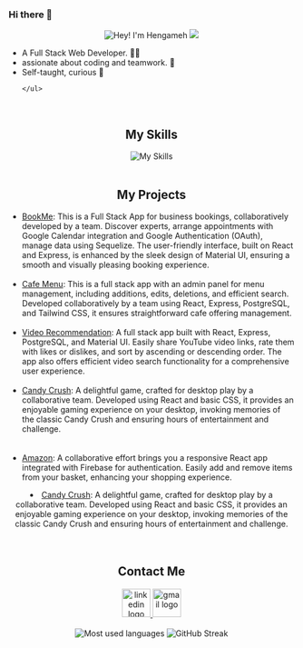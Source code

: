 ### Hi there 👋

<div align="center">
  <div>
    <img src="https://readme-typing-svg.demolab.com?font=Operator+Mono&size=37&pause=1000&center=true&vCenter=true&width=600&lines=Hey%2C+I'm+Hengameh! 👋;Welcome+to+my+Profile! 🌟" alt="Hey! I'm Hengameh">
    <img src="./assets/line.gif">
  </div>

  <div>
    <ul align="left">
      <li>A Full Stack Web Developer. 👩‍💻</li>
      <li>assionate about coding and teamwork. 🤝</li>
      <li>Self-taught, curious 🧩</li>
      
    </ul>
  </div>

  <br/>
  <div>
    <h2>My Skills</h2>
    <img src="https://skillicons.dev/icons?i=react,nodejs,express,sequelize,postgres,postman,js,tailwind,materialui,git,html,css" alt="My Skills" />
  </div>

  <br/>
  <div>
    <h2>My Projects</h2>
    <ul align="left">
      <li><a href="https://starter-kit-all6.onrender.com">BookMe</a><span>: This is a Full Stack App for business bookings, collaboratively developed by a team. Discover experts, arrange appointments with Google Calendar integration and Google Authentication (OAuth), manage data using Sequelize. The user-friendly interface, built on React and Express, is enhanced by the sleek design of Material UI, ensuring a smooth and visually pleasing booking experience.</span></li>
      <br/>
      <li><a href="https://teamwork-cafe-menu.netlify.app">Cafe Menu</a><span>: This is a full stack app with an admin panel for menu management, including additions, edits, deletions, and efficient search. Developed collaboratively by a team using React, Express, PostgreSQL, and Tailwind CSS, it ensures straightforward cafe offering management.</span></li>
      <br/>
      <li><a href="https://www.youtube.com/watch?v=rYEDA3JcQqw&list=PLxgEqpZ1Pdg-JqdYYQ725VwWsPMbP5hSA&index=2">Video Recommendation</a><span>: A full stack app built with React, Express, PostgreSQL, and Material UI. Easily share YouTube video links, rate them with likes or dislikes, and sort by ascending or descending order. The app also offers efficient video search functionality for a comprehensive user experience.</span></li>
      <br/>
      <li><a href="https://teamwork-cafe-menu.netlify.app/">Candy Crush</a><span>: A delightful game, crafted for desktop play by a collaborative team. Developed using React and basic CSS, it provides an enjoyable gaming experience on your desktop, invoking memories of the classic Candy Crush and ensuring hours of entertainment and challenge.</span></li>
      <br/>
      <br/>
      <li><a href="https://london9-amazon-clone-50-react-project.netlify.app">Amazon</a><span>: A collaborative effort brings you a responsive React app integrated with Firebase for authentication. Easily add and remove items from your basket, enhancing your shopping experience.</span></li>
    </div>
    <li><a href="https://teamwork-candycrush.netlify.app">Candy Crush</a><span>: A delightful game, crafted for desktop play by a collaborative team. Developed using React and basic CSS, it provides an enjoyable gaming experience on your desktop, invoking memories of the classic Candy Crush and ensuring hours of entertainment and challenge.</span></li>
      <br/>
  
  <br/>
  <div>
    <h2>Contact Me</h2>
    <a href="https://www.linkedin.com/in/hengameh-mohammadkhani-a8212417a/">
      <img alt="linkedin logo" height="50" width="50" src="./assets/linkedin.png"/>
    </a>
    <a href="mailto:afsooneday@gmail.com">
      <img alt="gmail logo" height="50" width="50" src="assets/gmail.png" />
    </a>
  </div>

  <br/>
  <img src="https://github.com/HeniMKH" alt="Most used languages">

  <img src="https://streak-stats.demolab.com/?user=HeniMKH&theme=highcontrast" alt="GitHub Streak">
</div>




















<!--
**HeniMKH/HeniMKH** is a ✨ _special_ ✨ repository because its `README.md` (this file) appears on your GitHub profile.

Here are some ideas to get you started:

- 🔭 I’m Hengameh(Heni)
- 🌱 I’m currently learning ...
- 👯 I’m looking to collaborate on ...
- 🤔 I’m looking for help with ...
- 💬 Ask me about ...
- 📫 How to reach me: ...
- 😄 Pronouns: ...
- ⚡ Fun fact



[def]: ssets/linkedin.pn